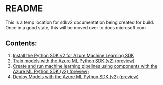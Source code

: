 # README

This is a temp location for sdkv2 documentation being created for build. Once in a good state, this will be moved over to docs.microsoft.com

## Contents:

1. [Install the Python SDK v2 for Azure Machine Learning SDK](install-sdkv2.md)
1. [Train models with the Azure ML Python SDK (v2) (preview)](train-sdkv2.md)
1. [Create and run machine learning pipelines using components with the Azure ML Python SDK (v2) (preview)](pipeline-sdkv2.md)
1. [Deploy Models with the Azure ML Python SDK (v2) (preview)](deploy-models-sdkv2.md)
